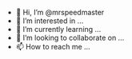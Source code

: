 - 👋 Hi, I’m @mrspeedmaster
- 👀 I’m interested in ...
- 🌱 I’m currently learning ...
- 💞️ I’m looking to collaborate on ...
- 📫 How to reach me ...

<!---
mrspeedmaster/mrspeedmaster is a ✨ special ✨ repository because its `README.md` (this file) appears on your GitHub profile.
You can click the Preview link to take a look at your changes.
--->
